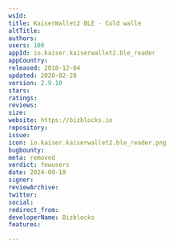 ```yaml
---
wsId: 
title: KaiserWallet2 BLE - Cold walle
altTitle: 
authors: 
users: 100
appId: io.kaiser.kaiserwallet2.ble_reader
appCountry: 
released: 2018-12-04
updated: 2020-02-28
version: 2.9.10
stars: 
ratings: 
reviews: 
size: 
website: https://bizblocks.io
repository: 
issue: 
icon: io.kaiser.kaiserwallet2.ble_reader.png
bugbounty: 
meta: removed
verdict: fewusers
date: 2024-09-10
signer: 
reviewArchive: 
twitter: 
social: 
redirect_from: 
developerName: Bizblocks
features: 

---
```


